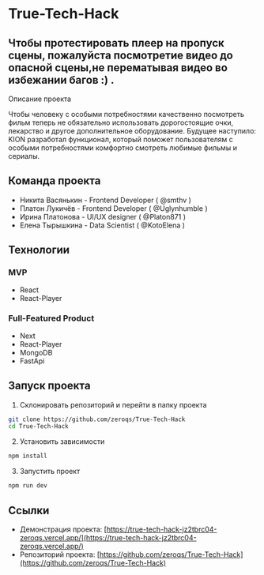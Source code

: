 # True-Tech-Hack

## Чтобы протестировать плеер на пропуск сцены, пожалуйста посмотретие видео до опасной сцены,не перематывая видео во избежании багов :) . 

Описание проекта

Чтобы человеку с особыми потребностями качественно 
посмотреть фильм теперь не обязательно использовать 
дорогостоящие очки, лекарство и другое дополнительное 
оборудование. Будущее наступило: KION разработал 
функционал, который поможет пользователям с особыми 
потребностями комфортно смотреть любимые фильмы и 
сериалы.


## Команда проекта

- Никита Васянькин - Frontend Developer ( @smthv )
- Платон Лукичёв - Frontend Developer ( @Uglynhumble )
- Ирина Платонова - UI/UX designer ( @Platon871 )
- Елена Тырышкина - Data Scientist ( @KotoElena )

## Технологии

### MVP
- React
- React-Player

### Full-Featured Product
- Next
- React-Player
- MongoDB
- FastApi

## Запуск проекта

1. Склонировать репозиторий и перейти в папку проекта
```bash
git clone https://github.com/zeroqs/True-Tech-Hack
cd True-Tech-Hack
```

2. Установить зависимости
```bash
npm install
```

3. Запустить проект
```bash
npm run dev
```

## Ссылки

- Демонстрация проекта: [https://true-tech-hack-jz2tbrc04-zeroqs.vercel.app/](https://true-tech-hack-jz2tbrc04-zeroqs.vercel.app/)
- Репозиторий проекта: [https://github.com/zeroqs/True-Tech-Hack](https://github.com/zeroqs/True-Tech-Hack)
